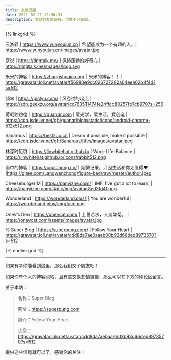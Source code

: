 ```yaml
---
title: 友情链接
date: 2021-02-21 12:56:31
description: 本站的友情链接，位置不分先后。
---
```


{% linkgrid %}

云游君 | https://www.yunyoujun.cn | 希望能成为一个有趣的人。| https://www.yunyoujun.cn/images/avatar.jpg

庭说 | https://tingtalk.me/ | 保持蓬勃的好奇心 | https://tingtalk.me/images/logo.svg

米米的博客 | https://zhangshuqiao.org | 米米的博客！！ | https://gravatar.loli.net/avatar/f56980e9dc026727282a04eea02b4f4d?s=512

频率 | https://pinlyu.com/ | 风卷过的起点 | https://sdn.geekzu.org/avatar/cc763511474fe24ffcc80257fb7cb970?s=256

荷戟独彷徨 | https://guanqr.com | 爱光学，爱生活，爱创造 | https://cdn.jsdelivr.net/gh/guanqr/blog/static/icons/android-chrome-512x512.png

Sanarous | https://bestzuo.cn | Dream it possible, make it possible | https://cdn.jsdelivr.net/gh/Sanarous/files/images/avatar.jpeg

林深时见璐 | https://linwhitehat.github.io | Work-Life-Balance | https://linwhitehat.github.io/icons/rabbit512.png

雨中的博客 | https://coolchong.cn/ | 频繁记录，只因生活和你太值得❤️ |https://gitee.com/Langwenchong/figure-bed/raw/master/author.jpeg

CheeseburgerIM | https://panyizhe.com/ | IMF, I've got a lot to learn. | https://panyizhe.com/static/img/avatar.8ed3fd4f.png

Wonderland | https://wonderland.plus/ | You are wonderful | https://wonderland.plus/img/face.png

OneV’s Den | https://onevcat.com/ | 上善若水，人淡如菊。 | https://onevcat.com/assets/images/avatar.jpg

% Super Blog | https://superpung.com/ | Follow Your Heart | https://gravatar.loli.net/avatar/cdd8da7ae0aaeb08b93d66ded8973570?s=512

{% endlinkgrid %}

---

如果有幸你能看到这里，那么我们交个朋友吧！

如果你有个人的博客网站，且有意交换友情链接，那么可以在下方的评论区留言。

关于本站：

> 名称：Super Blog
>
> 网址：https://superpung.com
>
> 简介：Follow Your Heart
>
> 头像：https://gravatar.loli.net/avatar/cdd8da7ae0aaeb08b93d66ded8973570?s=512

提供这些信息就可以了，感谢你的关注！
